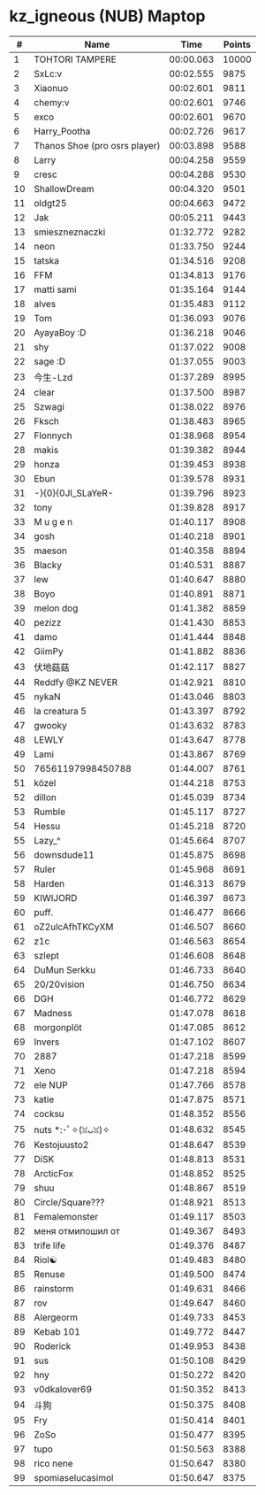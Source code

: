 # kz_igneous (NUB) Maptop

|  # | Name | Time | Points |
|-------------- | -------------- | -------------- | -------------- | 
| 1 | TOHTORI TAMPERE | 00:00.063 | 10000 | 
| 2 | SxLc:v | 00:02.555 | 9875 | 
| 3 | Xiaonuo | 00:02.601 | 9811 | 
| 4 | chemy:v | 00:02.601 | 9746 | 
| 5 | exco | 00:02.601 | 9670 | 
| 6 | Harry_Pootha | 00:02.726 | 9617 | 
| 7 | Thanos Shoe (pro osrs player) | 00:03.898 | 9588 | 
| 8 | Larry | 00:04.258 | 9559 | 
| 9 | cresc | 00:04.288 | 9530 | 
| 10 | ShallowDream | 00:04.320 | 9501 | 
| 11 | oldgt25 | 00:04.663 | 9472 | 
| 12 | Jak | 00:05.211 | 9443 | 
| 13 | smieszneznaczki | 01:32.772 | 9282 | 
| 14 | neon | 01:33.750 | 9244 | 
| 15 | tatska | 01:34.516 | 9208 | 
| 16 | FFM | 01:34.813 | 9176 | 
| 17 | matti sami | 01:35.164 | 9144 | 
| 18 | alves | 01:35.483 | 9112 | 
| 19 | Tom | 01:36.093 | 9076 | 
| 20 | AyayaBoy :D | 01:36.218 | 9046 | 
| 21 | shy | 01:37.022 | 9008 | 
| 22 | sage :D | 01:37.055 | 9003 | 
| 23 | 今生-Lzd | 01:37.289 | 8995 | 
| 24 | clear | 01:37.500 | 8987 | 
| 25 | Szwagi | 01:38.022 | 8976 | 
| 26 | Fksch | 01:38.483 | 8965 | 
| 27 | Flonnych | 01:38.968 | 8954 | 
| 28 | makis | 01:39.382 | 8944 | 
| 29 | honza | 01:39.453 | 8938 | 
| 30 | Ebun | 01:39.578 | 8931 | 
| 31 | -}{0}{0JI_SLaYeR- | 01:39.796 | 8923 | 
| 32 | tony | 01:39.828 | 8917 | 
| 33 | M u g e n | 01:40.117 | 8908 | 
| 34 | gosh | 01:40.218 | 8901 | 
| 35 | maeson | 01:40.358 | 8894 | 
| 36 | Blacky | 01:40.531 | 8887 | 
| 37 | lew | 01:40.647 | 8880 | 
| 38 | Boyo | 01:40.891 | 8871 | 
| 39 | melon dog | 01:41.382 | 8859 | 
| 40 | pezizz | 01:41.430 | 8853 | 
| 41 | damo | 01:41.444 | 8848 | 
| 42 | GiimPy | 01:41.882 | 8836 | 
| 43 | 伏地菇菇 | 01:42.117 | 8827 | 
| 44 | Reddfy @KZ NEVER | 01:42.921 | 8810 | 
| 45 | nykaN | 01:43.046 | 8803 | 
| 46 | la creatura 5 | 01:43.397 | 8792 | 
| 47 | gwooky | 01:43.632 | 8783 | 
| 48 | LEWLY | 01:43.647 | 8778 | 
| 49 | Lami | 01:43.867 | 8769 | 
| 50 | 76561197998450788 | 01:44.007 | 8761 | 
| 51 | közel | 01:44.218 | 8753 | 
| 52 | dillon | 01:45.039 | 8734 | 
| 53 | Rumble | 01:45.117 | 8727 | 
| 54 | Hessu | 01:45.218 | 8720 | 
| 55 | Lazy_^ | 01:45.664 | 8707 | 
| 56 | downsdude11 | 01:45.875 | 8698 | 
| 57 | Ruler | 01:45.968 | 8691 | 
| 58 | Harden | 01:46.313 | 8679 | 
| 59 | KIWIJORD | 01:46.397 | 8673 | 
| 60 | puff. | 01:46.477 | 8666 | 
| 61 | oZ2ulcAfhTKCyXM | 01:46.507 | 8660 | 
| 62 | z1c | 01:46.563 | 8654 | 
| 63 | szlept | 01:46.608 | 8648 | 
| 64 | DuMun Serkku | 01:46.733 | 8640 | 
| 65 | 20/20vision | 01:46.750 | 8634 | 
| 66 | DGH | 01:46.772 | 8629 | 
| 67 | Madness | 01:47.078 | 8618 | 
| 68 | morgonplöt | 01:47.085 | 8612 | 
| 69 | Invers | 01:47.102 | 8607 | 
| 70 | 2887 | 01:47.218 | 8599 | 
| 71 | Xeno | 01:47.218 | 8594 | 
| 72 | ele NUP | 01:47.766 | 8578 | 
| 73 | katie | 01:47.875 | 8571 | 
| 74 | cocksu | 01:48.352 | 8556 | 
| 75 | nuts *:･ﾟ✧(ꈍᴗꈍ)✧ | 01:48.632 | 8545 | 
| 76 | Kestojuusto2 | 01:48.647 | 8539 | 
| 77 | DiSK | 01:48.813 | 8531 | 
| 78 | ArcticFox | 01:48.852 | 8525 | 
| 79 | shuu | 01:48.867 | 8519 | 
| 80 | Circle/Square??? | 01:48.921 | 8513 | 
| 81 | Femalemonster | 01:49.117 | 8503 | 
| 82 | меня отмипошил от | 01:49.367 | 8493 | 
| 83 | trife life | 01:49.376 | 8487 | 
| 84 | Riol☯ | 01:49.483 | 8480 | 
| 85 | Renuse | 01:49.500 | 8474 | 
| 86 | rainstorm | 01:49.631 | 8466 | 
| 87 | rov | 01:49.647 | 8460 | 
| 88 | Alergeorm | 01:49.733 | 8453 | 
| 89 | Kebab 101 | 01:49.772 | 8447 | 
| 90 | Roderick | 01:49.953 | 8438 | 
| 91 | sus | 01:50.108 | 8429 | 
| 92 | hny | 01:50.272 | 8420 | 
| 93 | v0dkalover69 | 01:50.352 | 8413 | 
| 94 | 斗狗 | 01:50.375 | 8408 | 
| 95 | Fry | 01:50.414 | 8401 | 
| 96 | ZoSo | 01:50.477 | 8395 | 
| 97 | tupo | 01:50.563 | 8388 | 
| 98 | rico nene | 01:50.647 | 8380 | 
| 99 | spomiaselucasimol | 01:50.647 | 8375 | 

